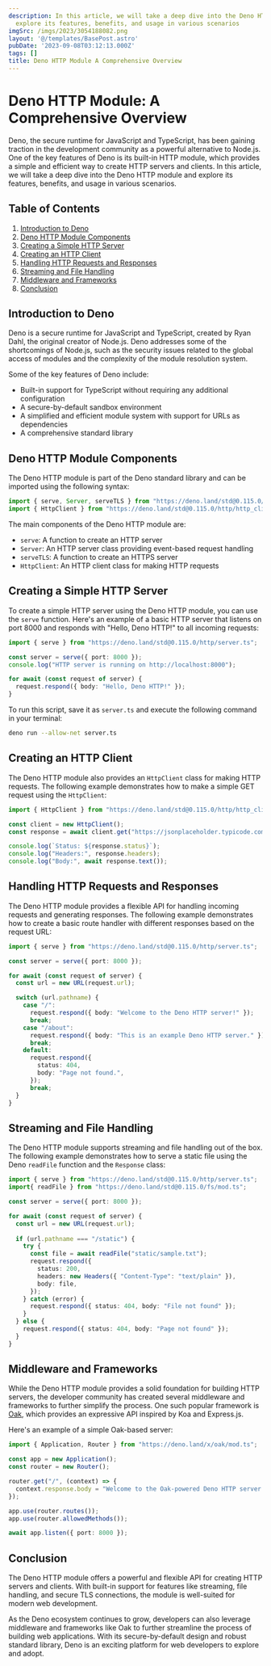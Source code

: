 ```yaml
---
description: In this article, we will take a deep dive into the Deno HTTP module and
  explore its features, benefits, and usage in various scenarios
imgSrc: /imgs/2023/3054188082.png
layout: '@/templates/BasePost.astro'
pubDate: '2023-09-08T03:12:13.000Z'
tags: []
title: Deno HTTP Module A Comprehensive Overview
---
```


# Deno HTTP Module: A Comprehensive Overview

Deno, the secure runtime for JavaScript and TypeScript, has been gaining traction in the development community as a powerful alternative to Node.js. One of the key features of Deno is its built-in HTTP module, which provides a simple and efficient way to create HTTP servers and clients. In this article, we will take a deep dive into the Deno HTTP module and explore its features, benefits, and usage in various scenarios.

## Table of Contents

1. [Introduction to Deno](#introduction-to-deno)
2. [Deno HTTP Module Components](#deno-http-module-components)
3. [Creating a Simple HTTP Server](#creating-a-simple-http-server)
4. [Creating an HTTP Client](#creating-an-http-client)
5. [Handling HTTP Requests and Responses](#handling-http-requests-and-responses)
6. [Streaming and File Handling](#streaming-and-file-handling)
7. [Middleware and Frameworks](#middleware-and-frameworks)
8. [Conclusion](#conclusion)

## Introduction to Deno

Deno is a secure runtime for JavaScript and TypeScript, created by Ryan Dahl, the original creator of Node.js. Deno addresses some of the shortcomings of Node.js, such as the security issues related to the global access of modules and the complexity of the module resolution system.

Some of the key features of Deno include:

- Built-in support for TypeScript without requiring any additional configuration
- A secure-by-default sandbox environment
- A simplified and efficient module system with support for URLs as dependencies
- A comprehensive standard library

## Deno HTTP Module Components

The Deno HTTP module is part of the Deno standard library and can be imported using the following syntax:

```typescript
import { serve, Server, serveTLS } from "https://deno.land/std@0.115.0/http/server.ts";
import { HttpClient } from "https://deno.land/std@0.115.0/http/http_client.ts";
```

The main components of the Deno HTTP module are:

- `serve`: A function to create an HTTP server
- `Server`: An HTTP server class providing event-based request handling
- `serveTLS`: A function to create an HTTPS server
- `HttpClient`: An HTTP client class for making HTTP requests

## Creating a Simple HTTP Server

To create a simple HTTP server using the Deno HTTP module, you can use the `serve` function. Here's an example of a basic HTTP server that listens on port 8000 and responds with "Hello, Deno HTTP!" to all incoming requests:

```typescript
import { serve } from "https://deno.land/std@0.115.0/http/server.ts";

const server = serve({ port: 8000 });
console.log("HTTP server is running on http://localhost:8000");

for await (const request of server) {
  request.respond({ body: "Hello, Deno HTTP!" });
}
```

To run this script, save it as `server.ts` and execute the following command in your terminal:

```sh
deno run --allow-net server.ts
```

## Creating an HTTP Client

The Deno HTTP module also provides an `HttpClient` class for making HTTP requests. The following example demonstrates how to make a simple GET request using the `HttpClient`:

```typescript
import { HttpClient } from "https://deno.land/std@0.115.0/http/http_client.ts";

const client = new HttpClient();
const response = await client.get("https://jsonplaceholder.typicode.com/todos/1");

console.log(`Status: ${response.status}`);
console.log("Headers:", response.headers);
console.log("Body:", await response.text());
```

## Handling HTTP Requests and Responses

The Deno HTTP module provides a flexible API for handling incoming requests and generating responses. The following example demonstrates how to create a basic route handler with different responses based on the request URL:

```typescript
import { serve } from "https://deno.land/std@0.115.0/http/server.ts";

const server = serve({ port: 8000 });

for await (const request of server) {
  const url = new URL(request.url);

  switch (url.pathname) {
    case "/":
      request.respond({ body: "Welcome to the Deno HTTP server!" });
      break;
    case "/about":
      request.respond({ body: "This is an example Deno HTTP server." });
      break;
    default:
      request.respond({
        status: 404,
        body: "Page not found.",
      });
      break;
  }
}
```

## Streaming and File Handling

The Deno HTTP module supports streaming and file handling out of the box. The following example demonstrates how to serve a static file using the Deno `readFile` function and the `Response` class:

```typescript
import { serve } from "https://deno.land/std@0.115.0/http/server.ts";
import{ readFile } from "https://deno.land/std@0.115.0/fs/mod.ts";

const server = serve({ port: 8000 });

for await (const request of server) {
  const url = new URL(request.url);
  
  if (url.pathname === "/static") {
    try {
      const file = await readFile("static/sample.txt");
      request.respond({
        status: 200,
        headers: new Headers({ "Content-Type": "text/plain" }),
        body: file,
      });
    } catch (error) {
      request.respond({ status: 404, body: "File not found" });
    }
  } else {
    request.respond({ status: 404, body: "Page not found" });
  }
}
```

## Middleware and Frameworks

While the Deno HTTP module provides a solid foundation for building HTTP servers, the developer community has created several middleware and frameworks to further simplify the process. One such popular framework is [Oak](https://deno.land/x/oak), which provides an expressive API inspired by Koa and Express.js.

Here's an example of a simple Oak-based server:

```typescript
import { Application, Router } from "https://deno.land/x/oak/mod.ts";

const app = new Application();
const router = new Router();

router.get("/", (context) => {
  context.response.body = "Welcome to the Oak-powered Deno HTTP server!";
});

app.use(router.routes());
app.use(router.allowedMethods());

await app.listen({ port: 8000 });
```

## Conclusion

The Deno HTTP module offers a powerful and flexible API for creating HTTP servers and clients. With built-in support for features like streaming, file handling, and secure TLS connections, the module is well-suited for modern web development.

As the Deno ecosystem continues to grow, developers can also leverage middleware and frameworks like Oak to further streamline the process of building web applications. With its secure-by-default design and robust standard library, Deno is an exciting platform for web developers to explore and adopt.